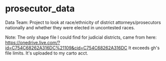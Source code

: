 # prosecutor_data
Data Team: Project to look at race/ethnicity of district attorneys/prosecutors nationally and whether they were elected in uncontested races. 

Note: The only shape file I could find for judicial districts, came from here: 
https://onedrive.live.com/?id=C754C68262A316DC%21109&cid=C754C68262A316DC 
It exceeds gh's file limits. It's uploaded to my carto acct. 
